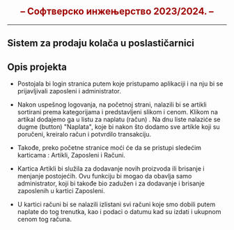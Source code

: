 

## <center style="color:#a00000;">– Софтверско инжењерство 2023/2024. – </center>
___

## Sistem za prodaju kolača u poslastičarnici

## Opis projekta
* Postojala bi login stranica putem koje pristupamo aplikaciji i na nju bi se prijavljivali zaposleni i administrator.
 
* Nakon uspešnog logovanja, na početnoj strani, nalazili bi se artikli sortirani prema kategorijama i predstavljeni slikom i cenom. Klikom na artikal dodajemo ga u listu za naplatu (račun) . Na dnu liste nalaziće se dugme (button) "Naplata", koje bi nakon što 
  dodamo sve artikle koji su poručeni, kreiralo račun i potvrdilo transakciju. 
 
* Takođe, preko početne stranice moći će da se pristupi sledećim karticama : Artikli, Zaposleni i Računi.
 
* Kartica Artikli bi služila za dodavanje novih proizvoda ili brisanje i menjanje postojećih. Ovu funkciju bi mogao da obavlja samo administrator, koji bi takođe bio zadužen i za dodavanje i brisanje zaposlenih u kartici Zaposleni. 
 
* U kartici računi bi se nalazili izlistani svi računi koje smo dobili putem naplate do tog trenutka, kao i podaci o datumu kad su izdati i ukupnom cenom tog računa. 


